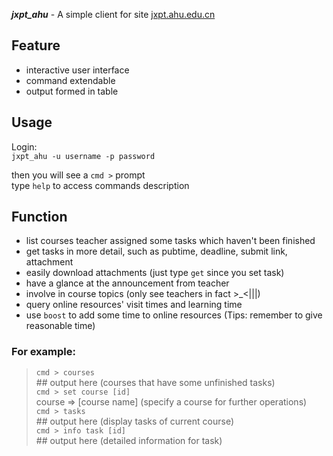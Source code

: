 ***jxpt_ahu*** - A simple client for site [jxpt.ahu.edu.cn](http://jxpt.ahu.edu.cn)

## Feature

* interactive user interface
* command extendable
* output formed in table

## Usage

Login:   
`jxpt_ahu -u username -p password`

then you will see a `cmd >` prompt   
type `help` to access commands description

## Function

* list courses teacher assigned some tasks which haven't been finished
* get tasks in more detail, such as pubtime, deadline, submit link, attachment
* easily download attachments (just type `get` since you set task)
* have a glance at the announcement from teacher
* involve in course topics (only see teachers in fact >\_<|||)
* query online resources' visit times and learning time
* use `boost` to add some time to online resources (Tips: remember to give reasonable time)

### For example:

>`cmd > courses`   
\#\# output here (courses that have some unfinished tasks)   
`cmd > set course [id]`  
course => \[course name\] (specify a course for further operations)   
`cmd > tasks`   
\#\# output here (display tasks of current course)   
`cmd > info task [id]`   
\#\# output here (detailed information for task)
